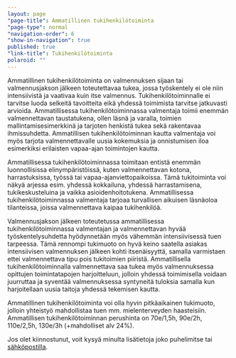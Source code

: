 ```yaml
---
layout: page
"page-title": Ammatillinen tukihenkilötoiminta
"page-type": normal
"navigation-order": 6
"show-in-navigation": true
published: true
"link-title": Tukihenkilötoiminta
polaroid: ""
---
```











Ammatillinen tukihenkilötoiminta on valmennuksen sijaan tai valmennusjakson jälkeen toteutettavaa tukea, jossa työskentely ei ole niin intensiivistä ja vaativaa kuin itse valmennus. Tukihenkilötoiminnalle ei tarvitse luoda selkeitä tavoitteita eikä yhdessä toimimista tarvitse jatkuvasti arvioida. Ammatillisessa tukihenkilötoiminnassa valmentaja toimii enemmän valmennettavan taustatukena, ollen läsnä ja varalla, toimien mallintamisesimerkkinä ja tarjoten henkistä tukea sekä rakentavaa ihmissuhdetta. Ammatillisen tukihenkilötoiminnan kautta valmentaja voi myös tarjota valmennettavalle uusia kokemuksia ja onnistumisen iloa esimerkiksi erilaisten vapaa-ajan toimintojen kautta.

Ammatillisessa tukihenkilötoiminnassa toimitaan entistä enemmän luonnollisissa elinympäristöissä, kuten valmennettavan kotona, harrastuksissa, työssä tai vapaa-ajanviettopaikoissa. Tämä tukitoiminta voi näkyä arjessa esim. yhdessä kokkailuna, yhdessä harrastamisena, tukikeskusteluina ja vaikka asioidenhoitotukena. Ammatillisessa tukihenkilötoiminnassa valmentaja tarjoaa turvallisen aikuisen läsnäoloa tilanteissa, joissa valmennettava kaipaa tukihenkilöä.

Valmennusjakson jälkeen toteutetussa ammatillisessa tukihenkilötoiminnassa valmentajan ja valmennettavan hyvää työskentelysuhdetta hyödynnetään myös vähemmän intensiivisessä tuen tarpeessa.  Tämä rennompi tukimuoto on hyvä keino saatella asiakas intensiivisen valmennuksen jälkeen kohti itsenäisyyttä, samalla varmistaen ettei valmennettava tipu pois tukitoimien piiristä. Ammatillisella tukihenkilötoiminnalla valmennettava saa tukea myös valmennuksessa opittujen toimintatapojen harjoitteluun, jolloin yhdessä toimimisella voidaan juurruttaa ja syventää valmennuksessa syntyneitä tuloksia samalla kun harjoitellaan uusia taitoja yhdessä tekemisen kautta.

Ammatillinen tukihenkilötoiminta voi olla hyvin pitkäaikainen tukimuoto, jolloin yhteistyö mahdollistaa tuen mm. mielenterveyden haasteisiin. Ammatillisen tukihenkilötoiminnan perushinta on 70e/1,5h, 90e/2h, 110e/2,5h, 130e/3h (+mahdolliset alv 24%).

Jos olet kiinnostunut, voit kysyä minulta lisätietoja joko puhelimitse tai [sähköpostilla](/ota-yhteytta).
